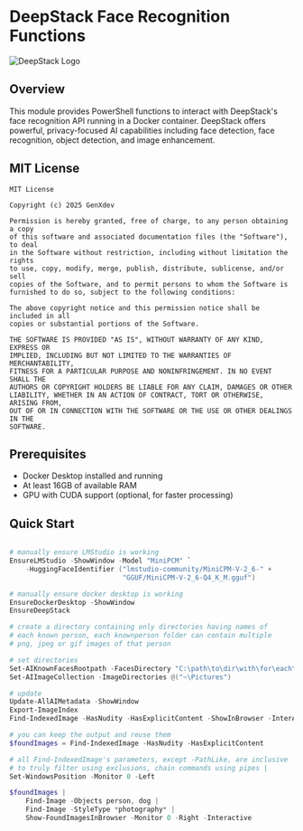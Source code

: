 # DeepStack Face Recognition Functions

![DeepStack Logo](https://deepstack.cc/static/img/logo.png)

## Overview

This module provides PowerShell functions to interact with DeepStack's face recognition API running in a Docker container. DeepStack offers powerful, privacy-focused AI capabilities including face detection, face recognition, object detection, and image enhancement.

## MIT License

```text
MIT License

Copyright (c) 2025 GenXdev

Permission is hereby granted, free of charge, to any person obtaining a copy
of this software and associated documentation files (the "Software"), to deal
in the Software without restriction, including without limitation the rights
to use, copy, modify, merge, publish, distribute, sublicense, and/or sell
copies of the Software, and to permit persons to whom the Software is
furnished to do so, subject to the following conditions:

The above copyright notice and this permission notice shall be included in all
copies or substantial portions of the Software.

THE SOFTWARE IS PROVIDED "AS IS", WITHOUT WARRANTY OF ANY KIND, EXPRESS OR
IMPLIED, INCLUDING BUT NOT LIMITED TO THE WARRANTIES OF MERCHANTABILITY,
FITNESS FOR A PARTICULAR PURPOSE AND NONINFRINGEMENT. IN NO EVENT SHALL THE
AUTHORS OR COPYRIGHT HOLDERS BE LIABLE FOR ANY CLAIM, DAMAGES OR OTHER
LIABILITY, WHETHER IN AN ACTION OF CONTRACT, TORT OR OTHERWISE, ARISING FROM,
OUT OF OR IN CONNECTION WITH THE SOFTWARE OR THE USE OR OTHER DEALINGS IN THE
SOFTWARE.
````

## Prerequisites

- Docker Desktop installed and running
- At least 16GB of available RAM
- GPU with CUDA support (optional, for faster processing)

## Quick Start

```powershell

# manually ensure LMStudio is working
EnsureLMStudio -ShowWindow -Model "MiniPCM" `
    -HuggingFaceIdentifier ("lmstudio-community/MiniCPM-V-2_6-" +
                            "GGUF/MiniCPM-V-2_6-Q4_K_M.gguf")

# manually ensure docker desktop is working
EnsureDockerDesktop -ShowWindow
EnsureDeepStack

# create a directory containing only directories having names of
# each known person, each knownperson folder can contain multiple
# png, jpeg or gif images of that person

# set directories
Set-AIKnownFacesRootpath -FacesDirectory "C:\path\to\dir\with\for\each\person\a\directory\withmultipleiomages.jpg"
Set-AIImageCollection -ImageDirectories @("~\Pictures")

# update
Update-AllAIMetadata -ShowWindow
Export-ImageIndex
Find-IndexedImage -HasNudity -HasExplicitContent -ShowInBrowser -InterActive

# you can keep the output and reuse them
$foundImages = Find-IndexedImage -HasNudity -HasExplicitContent

# all Find-IndexedImage's parameters, except -PathLike, are inclusive
# to truly filter using exclusions, chain commands using pipes |
Set-WindowsPosition -Monitor 0 -Left

$foundImages |
    Find-Image -Objects person, dog |
    Find-Image -StyleType *photography* |
    Show-FoundImagesInBrowser -Monitor 0 -Right -Interactive

```
